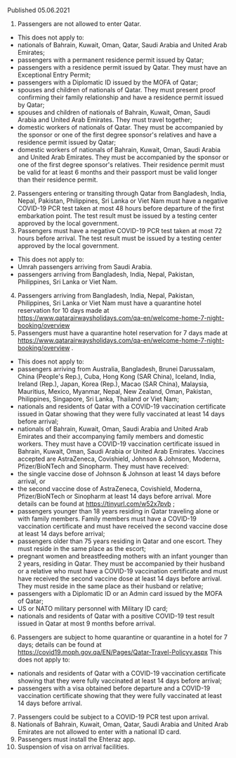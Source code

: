 Published 05.06.2021
1. Passengers are not allowed to enter Qatar. 
- This does not apply to:
- nationals of Bahrain, Kuwait, Oman, Qatar, Saudi Arabia and United Arab Emirates;
- passengers with a permanent residence permit issued by Qatar;
- passengers with a residence permit issued by Qatar. They must have an Exceptional Entry Permit;
- passengers with a Diplomatic ID issued by the MOFA of Qatar;
- spouses and children of nationals of Qatar. They must present proof confirming their family relationship and have a residence permit issued by Qatar;
- spouses and children of nationals of Bahrain, Kuwait, Oman, Saudi Arabia and United Arab Emirates. They must travel together;
- domestic workers of nationals of Qatar. They must be accompanied by the sponsor or one of the first degree sponsor's relatives and have a residence permit issued by Qatar;
- domestic workers of nationals of Bahrain, Kuwait, Oman, Saudi Arabia and United Arab Emirates. They must be accompanied by the sponsor or one of the first degree sponsor's relatives. Their residence permit must be valid for at least 6 months and their passport must be valid longer than their residence permit.
2. Passengers entering or transiting through Qatar from Bangladesh, India, Nepal, Pakistan, Philippines, Sri Lanka or Viet Nam must have a negative COVID-19 PCR test taken at most 48 hours before departure of the first embarkation point. The test result must be issued by a testing center approved by the local government.
3. Passengers must have a negative COVID-19 PCR test taken at most 72 hours before arrival. The test result must be issued by a testing center approved by the local government.
- This does not apply to:
- Umrah passengers arriving from Saudi Arabia.
- passengers arriving from Bangladesh, India, Nepal, Pakistan, Philippines, Sri Lanka or Viet Nam.
4. Passengers arriving from Bangladesh, India, Nepal, Pakistan, Philippines, Sri Lanka or Viet Nam must have a quarantine hotel reservation for 10 days made at <a href="https://www.qatarairwaysholidays.com/qa-en/welcome-home-7-night-booking/overview">https://www.qatarairwaysholidays.com/qa-en/welcome-home-7-night-booking/overview</a> 
5. Passengers must have a quarantine hotel reservation for 7 days made at <a href="https://www.qatarairwaysholidays.com/qa-en/welcome-home-7-night-booking/overview">https://www.qatarairwaysholidays.com/qa-en/welcome-home-7-night-booking/overview</a> .
- This does not apply to:
- passengers arriving from Australia, Bangladesh, Brunei Darussalam, China (People's Rep.), Cuba, Hong Kong (SAR China), Iceland, India, Ireland (Rep.), Japan, Korea (Rep.), Macao (SAR China), Malaysia, Mauritius, Mexico, Myanmar, Nepal, New Zealand, Oman, Pakistan, Philippines, Singapore, Sri Lanka, Thailand or Viet Nam;
- nationals and residents of Qatar with a COVID-19 vaccination certificate issued in Qatar showing that they were fully vaccinated at least 14 days before arrival;
- nationals of Bahrain, Kuwait, Oman, Saudi Arabia and United Arab Emirates and their accompanying family members and domestic workers. They must have a COVID-19 vaccination certificate issued in Bahrain, Kuwait, Oman, Saudi Arabia or United Arab Emirates. Vaccines accepted are AstraZeneca, Covishield, Johnson & Johnson, Moderna, Pfizer/BioNTech and Sinopharm. They must have received:
- the single vaccine dose of Johnson & Johnson at least 14 days before arrival, or
- the second vaccine dose of AstraZeneca, Covishield, Moderna, Pfizer/BioNTech or Sinopharm at least 14 days before arrival. More details can be found at <a href="https://tinyurl.com/w52x7pvb">https://tinyurl.com/w52x7pvb</a> ;
- passengers younger than 18 years residing in Qatar traveling alone or with family members. Family members must have a COVID-19 vaccination certificate and must have received the second vaccine dose at least 14 days before arrival;
- passengers older than 75 years residing in Qatar and one escort. They must reside in the same place as the escort;
- pregnant women and breastfeeding mothers with an infant younger than 2 years, residing in Qatar. They must be accompanied by their husband or a relative who must have a COVID-19 vaccination certificate and must have received the second vaccine dose at least 14 days before arrival. They must reside in the same place as their husband or relative;
- passengers with a Diplomatic ID or an Admin card issued by the MOFA of Qatar;
- US or NATO military personnel with Military ID card;
- nationals and residents of Qatar with a positive COVID-19 test result issued in Qatar at most 9 months before arrival.
6. Passengers are subject to home quarantine or quarantine in a hotel for 7 days; details can be found at <a href="https://covid19.moph.gov.qa/EN/Pages/Qatar-Travel-Policyy.aspx">https://covid19.moph.gov.qa/EN/Pages/Qatar-Travel-Policyy.aspx</a> 
This does not apply to:
- nationals and residents of Qatar with a COVID-19 vaccination certificate showing that they were fully vaccinated at least 14 days before arrival;
- passengers with a visa obtained before departure and a COVID-19 vaccination certificate showing that they were fully vaccinated at least 14 days before arrival.
7. Passengers could be subject to a COVID-19 PCR test upon arrival.
8. Nationals of Bahrain, Kuwait, Oman, Qatar, Saudi Arabia and United Arab Emirates are not allowed to enter with a national ID card.
9. Passengers must install the Ehteraz app.
10. Suspension of visa on arrival facilities.

